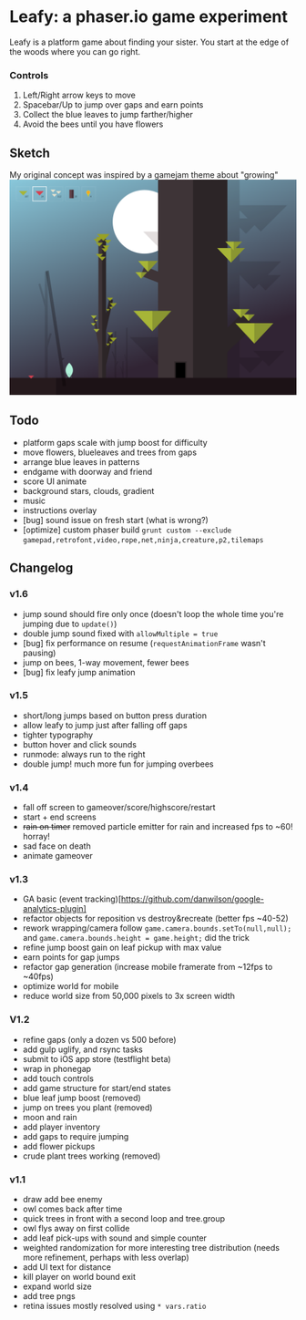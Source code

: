 # Leafy: a phaser.io game experiment

Leafy is a platform game about finding your sister. You start at the edge of the woods where you can go right.

### Controls
1. Left/Right arrow keys to move
2. Spacebar/Up to jump over gaps and earn points
3. Collect the blue leaves to jump farther/higher
4. Avoid the bees until you have flowers

## Sketch
My original concept was inspired by a gamejam theme about "growing"
<img src="https://raw.githubusercontent.com/daverau/leafy/master/sketches/night.png">

## Todo
- platform gaps scale with jump boost for difficulty
- move flowers, blueleaves and trees from gaps
- arrange blue leaves in patterns
- endgame with doorway and friend
- score UI animate
- background stars, clouds, gradient
- music
- instructions overlay
- [bug] sound issue on fresh start (what is wrong?)
- [optimize] custom phaser build `grunt custom --exclude gamepad,retrofont,video,rope,net,ninja,creature,p2,tilemaps`

## Changelog

### v1.6
- jump sound should fire only once (doesn't loop the whole time you're jumping due to `update()`)
- double jump sound fixed with `allowMultiple = true`
- [bug] fix performance on resume (`requestAnimationFrame` wasn't pausing)
- jump on bees, 1-way movement, fewer bees
- [bug] fix leafy jump animation

### v1.5
- short/long jumps based on button press duration
- allow leafy to jump just after falling off gaps
- tighter typography
- button hover and click sounds
- runmode: always run to the right
- double jump! much more fun for jumping overbees

### v1.4
- fall off screen to gameover/score/highscore/restart
- start + end screens
- ~~rain on timer~~ removed particle emitter for rain and increased fps to ~60! horray!
- sad face on death
- animate gameover

### v1.3
- GA basic (event tracking)[https://github.com/danwilson/google-analytics-plugin]
- refactor objects for reposition vs destroy&recreate (better fps ~40-52)
- rework wrapping/camera follow `game.camera.bounds.setTo(null,null);` and `game.camera.bounds.height = game.height;` did the trick
- refine jump boost gain on leaf pickup with max value
- earn points for gap jumps
- refactor gap generation (increase mobile framerate from ~12fps to ~40fps)
- optimize world for mobile
- reduce world size from 50,000 pixels to 3x screen width

### V1.2
- refine gaps (only a dozen vs 500 before)
- add gulp uglify, and rsync tasks
- submit to iOS app store (testflight beta)
- wrap in phonegap
- add touch controls
- add game structure for start/end states
- blue leaf jump boost (removed)
- jump on trees you plant (removed)
- moon and rain
- add player inventory
- add gaps to require jumping
- add flower pickups
- crude plant trees working (removed)

### v1.1
- draw add bee enemy
- owl comes back after time
- quick trees in front with a second loop and tree.group
- owl flys away on first collide
- add leaf pick-ups with sound and simple counter
- weighted randomization for more interesting tree distribution (needs more refinement, perhaps with less overlap)
- add UI text for distance
- kill player on world bound exit
- expand world size
- add tree pngs
- retina issues mostly resolved using `* vars.ratio`
